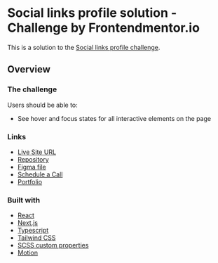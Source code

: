 # Social links profile solution - Challenge by Frontendmentor.io

This is a solution to the [Social links profile challenge](https://www.frontendmentor.io/challenges/social-links-profile-UG32l9m6dQ).

## Overview

### The challenge

Users should be able to:
- See hover and focus states for all interactive elements on the page


### Links

- [Live Site URL](https://links-theta-silk.vercel.app/)
- [Repository](https://github.com/talvezjoaopedro/social-links-app)
- [Figma file](https://www.figma.com/design/pLH2CnTzgpTOqB56ueFE5Y/Next.JS-Challenges?node-id=8-223&t=narhR23vvZrguZXZ-1)
- [Schedule a Call](https://cal.com/talvezjoaopedro/)
- [Portfolio](https://talvezjoaopedro.framer.website/)


### Built with

- [React](https://reactjs.org/)
- [Next.js](https://nextjs.org/)
- [Typescript](https://www.typescriptlang.org/)
- [Tailwind CSS](https://tailwindcss.com/)
- [SCSS custom properties](https://sass-lang.com/)
- [Motion](https://motion.dev/)

